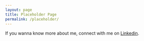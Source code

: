 ```yaml
---
layout: page
title: Placeholder Page
permalink: /placeholder/
---
```


If you wanna know more about me, connect with me on [Linkedin](https://www.linkedin.com/in/alvaroof/).